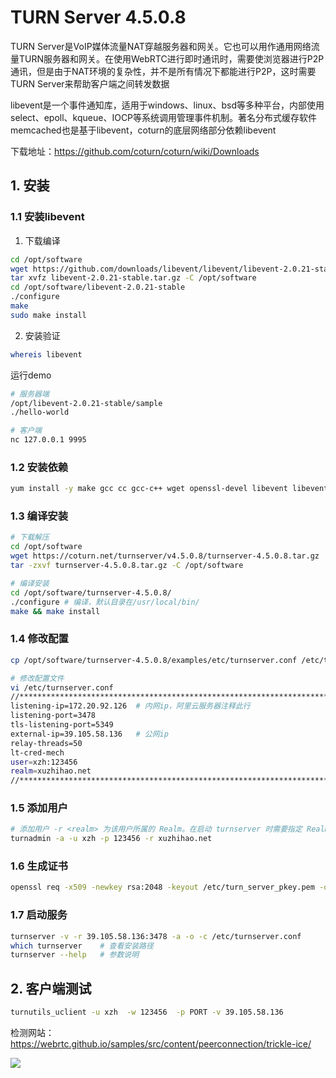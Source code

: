 # TURN Server 4.5.0.8

TURN Server是VoIP媒体流量NAT穿越服务器和网关。它也可以用作通用网络流量TURN服务器和网关。在使用WebRTC进行即时通讯时，需要使浏览器进行P2P通讯，但是由于NAT环境的复杂性，并不是所有情况下都能进行P2P，这时需要TURN Server来帮助客户端之间转发数据

libevent是一个事件通知库，适用于windows、linux、bsd等多种平台，内部使用select、epoll、kqueue、IOCP等系统调用管理事件机制。著名分布式缓存软件memcached也是基于libevent，coturn的底层网络部分依赖libevent

下载地址：https://github.com/coturn/coturn/wiki/Downloads

## 1. 安装

### 1.1 安装libevent

1. 下载编译

```bash
cd /opt/software
wget https://github.com/downloads/libevent/libevent/libevent-2.0.21-stable.tar.gz
tar xvfz libevent-2.0.21-stable.tar.gz -C /opt/software
cd /opt/software/libevent-2.0.21-stable
./configure
make
sudo make install
```

2. 安装验证

```bash
whereis libevent
```

运行demo

```bash
# 服务器端
/opt/libevent-2.0.21-stable/sample
./hello-world

# 客户端
nc 127.0.0.1 9995
```

### 1.2 安装依赖

```bash
yum install -y make gcc cc gcc-c++ wget openssl-devel libevent libevent-devel mysql-devel
```

### 1.3 编译安装

```bash
# 下载解压
cd /opt/software
wget https://coturn.net/turnserver/v4.5.0.8/turnserver-4.5.0.8.tar.gz
tar -zxvf turnserver-4.5.0.8.tar.gz -C /opt/software

# 编译安装
cd /opt/software/turnserver-4.5.0.8/
./configure # 编译，默认目录在/usr/local/bin/
make && make install
```

### 1.4 修改配置

```bash
cp /opt/software/turnserver-4.5.0.8/examples/etc/turnserver.conf /etc/turnserver.conf 

# 修改配置文件
vi /etc/turnserver.conf 
//***********************************************************************//
listening-ip=172.20.92.126  # 内网ip，阿里云服务器注释此行
listening-port=3478
tls-listening-port=5349
external-ip=39.105.58.136   # 公网ip
relay-threads=50
lt-cred-mech
user=xzh:123456
realm=xuzhihao.net
//**************************************************************************************//
```

### 1.5 添加用户

```bash
# 添加用户 -r <realm> 为该用户所属的 Realm。在启动 turnserver 时需要指定 Realm ，只有该 Realm 下的用户才能登录
turnadmin -a -u xzh -p 123456 -r xuzhihao.net
```

### 1.6 生成证书

```bash
openssl req -x509 -newkey rsa:2048 -keyout /etc/turn_server_pkey.pem -out /etc/turn_server_cert.pem -days 99999 -nodes
```

### 1.7 启动服务

```bash
turnserver -v -r 39.105.58.136:3478 -a -o -c /etc/turnserver.conf
which turnserver    # 查看安装路径
turnserver --help   # 参数说明
```

## 2. 客户端测试

```bash
turnutils_uclient -u xzh  -w 123456  -p PORT -v 39.105.58.136
```

检测网站：https://webrtc.github.io/samples/src/content/peerconnection/trickle-ice/

![](../../assets/_images/deploy/turnserver/trickle-ice.png)